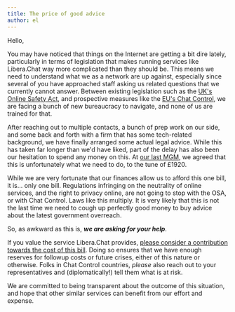 ```yaml
---
title: The price of good advice
author: el
---
```


Hello,

You may have noticed that things on the Internet are getting a bit dire
lately, particularly in terms of legislation that makes running services like
Libera.Chat way more complicated than they should be. This means we need to
understand what we as a network are up against, especially since several of
you have approached staff asking us related questions that we currently cannot
answer. Between existing legislation such as the [UK's Online Safety Act][osa],
and prospective measures like the [EU's Chat Control][chatcontrol], we are
facing a bunch of new bureaucracy to navigate, and none of us are trained for
that.

After reaching out to multiple contacts, a bunch of prep work on our side,
and some back and forth with a firm that has some tech-related background,
we have finally arranged some actual legal advice. While this has taken far
longer than we'd have liked, part of the delay has also been our hesitation to
spend any money on this. At [our last MGM][mgm], we agreed that this is
unfortunately what we need to do, to the tune of £1920.

While we are very fortunate that our finances allow us to afford this one
bill, it is... only one bill. Regulations infringing on the neutrality of
online services, and the right to privacy online, are not going to stop with
the OSA, or with Chat Control. Laws like this multiply. It is very likely that
this is not the last time we need to cough up perfectly good money to buy
advice about the latest government overreach.

So, as awkward as this is, ***we are asking for your help***.

If you value the service Libera.Chat provides, [please consider a contribution
towards the cost of this bill][donate]. Doing so ensures that we have enough
reserves for followup costs or future crises, either of this nature or
otherwise. Folks in Chat Control countries, *please* also reach out to your
representatives and (diplomatically!) tell them what is at risk.

We are committed to being transparent about the outcome of this situation, and
hope that other similar services can benefit from our effort and expense.

[osa]: https://www.legislation.gov.uk/ukpga/2023/50/contents
[chatcontrol]: https://fightchatcontrol.eu/
[mgm]: https://libera.chat/minutes/2025-09-26-public
[donate]: https://libera.chat/contributing/donate/
